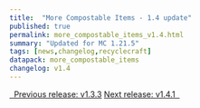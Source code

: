 ```yaml
---
title:  "More Compostable Items - 1.4 update"
published: true
permalink: more_compostable_items_v1.4.html
summary: "Updated for MC 1.21.5"
tags: [news,changelog,recyclecraft]
datapack: more_compostable_items
changelog: v1.4
---
```


<div class="btn-group">
    <a href="more_compostable_items_v1.3.3.html" role="button" class="btn btn-primary"><i class="fa fa-caret-left"></i>&nbsp; Previous release: v1.3.3</a>
    <a href="more_compostable_items_v1.4.1.html" role="button" class="btn btn-primary">Next release: v1.4.1 &nbsp;<i class="fa fa-caret-right"></i></a>
</div>